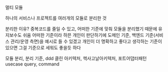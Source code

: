 멀티 모듈

하나의 서비스나 프로젝트를 여러개의 모듈로 분리한 것

분리한 이유? 
중복코드를 줄일 수 있고, 어떠한 기준에 맞춰 모듈을 분리했기 때문에 유지보수도 쉬움
어떠한 기준이라 하믄 개인이 판단하기에 도메인 기준, 백엔드 기준(서비스 관리/운영 측면)을 예시로 들 수 있겠고 개인이 더 명확하고 좋다고 생각하는 기준이 있으면 그걸 기준으로 세워도 좋을듯 하다

모듈 분리, 분리 기준, ddd
클린 아키텍처, 헥사고날아키텍처, 포트어댑터패턴
usecase
query, command
